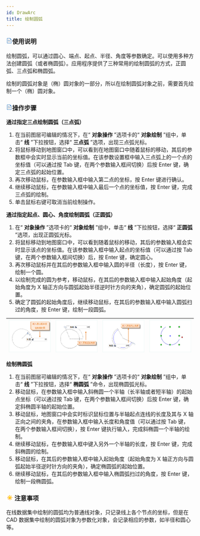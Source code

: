 ```yaml
---
id: DrawArc
title: 绘制圆弧
---
```

### ![](../../../img/read.gif)使用说明

绘制圆弧，可以通过圆心、端点、起点、半径、角度等参数确定。可以使用多种方法创建圆弧（或者椭圆弧）。应用程序提供了三种常用的绘制圆弧的方式，正圆弧、三点弧和椭圆弧。

绘制的圆弧对象是（椭）圆对象的一部分，所以在绘制圆弧对象之前，需要首先绘制一个（椭）圆对象。

### ![](../../../img/read.gif)操作步骤

**通过指定三点绘制圆弧（三点弧）**

  1. 在当前图层可编辑的情况下，在“ **对象操作** ”选项卡的“ **对象绘制** ”组中，单击“ **线** ”下拉按钮，选择“ **三点弧** ”选项，出现三点弧光标。
  2. 将鼠标移动到地图窗口中，可以看到在地图窗口中随着鼠标的移动，其后的参数框中会实时显示当前的坐标值。在该参数设置框中输入三点弧上的一个点的坐标值（可以通过按 Tab 键，在两个参数输入框间切换）后按 Enter 键，确定三点弧的起始位置。
  3. 再次移动鼠标，在参数输入框中输入第二点的坐标，按 Enter 键进行确认。
  4. 继续移动鼠标，在参数输入框中输入最后一个点的坐标值，按 Enter 键，完成三点弧的绘制。
  5. 单击鼠标右键可取消当前绘制操作。

**通过指定起点、圆心、角度绘制圆弧（正圆弧）**

  1. 在“ **对象操作** ”选项卡的“ **对象绘制** ”组中，单击“ **线** ”下拉按钮，选择“ **正圆弧** ”选项，出现正圆弧光标。
  2. 将鼠标移动到地图窗口中，可以看到随着鼠标的移动，其后的参数输入框会实时显示该点的坐标值。在该参数输入框中输入起点的坐标值（可以通过按 Tab 键，在两个参数输入框间切换）后，按 Enter 键，确定圆心。 
  3. 再次移动鼠标并在其后的参数输入框中输入圆的半径（长度），按 Enter 键，绘制一个圆。
  4. 以绘制完成的圆为参考，移动鼠标，在其后的参数输入框中输入起始角度（起始角度为 X 轴正方向与圆弧起始半径逆时针方向的夹角），确定圆弧的起始位置。
  5. 确定了圆弧的起始角度后，继续移动鼠标，在其后的参数输入框中输入圆弧扫过的角度，按 Enter 键，绘制一段圆弧。   

![](img/Arc1.png)|![](img/Arc2.png) | ![](img/Arc3.png) | ![](img/Arc4.png)  
---|---|---|---  

**绘制椭圆弧**

  1. 在当前图层可编辑的情况下，在“ **对象操作** ”选项卡的“ **对象绘制** ”组中，单击“ **线** ”下拉按钮，选择“ **椭圆弧** ”命令，出现椭圆弧光标。
  2. 移动鼠标，在参数输入框中输入斜椭圆一个半轴（长半轴或者短半轴）的起始点坐标（可以通过按 Tab 键，在两个参数输入框间切换）后按 Enter 键，确定斜椭圆半轴的起始位置。 
  3. 移动鼠标，地图窗口中会实时标识鼠标位置与半轴起点连线的长度及其与 X 轴正向之间的夹角，在参数输入框中输入长度和角度值（可以通过按 Tab 键，在两个参数输入框间切换），按 Enter 键执行输入，完成斜椭圆一个半轴的绘制。
  4. 继续移动鼠标，在参数输入框中键入另外一个半轴的长度，按 Enter 键，完成斜椭圆的绘制。
  5. 移动鼠标，在其后的参数输入框中输入起始角度（起始角度为 X 轴正方向与圆弧起始半径逆时针方向的夹角），确定椭圆弧的起始位置。
  6. 继续移动鼠标，在其后的参数输入框中输入椭圆弧扫过的角度，按 Enter 键，绘制一段椭圆弧。

### ![](../../../img/note.png)注意事项

在线数据集中绘制的圆弧均为普通线对象，只记录线上各个节点的坐标，但是在 CAD 数据集中绘制的圆弧对象为参数化对象，会记录相应的参数，如半径和圆心等。



